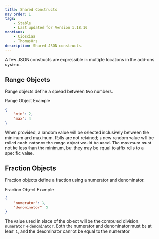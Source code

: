 ```yaml
---
title: Shared Constructs
nav_order: 1
tags:
    - Stable
    - Last updated for Version 1.18.10
mentions:
    - Ciosciaa
    - ThomasOrs
description: Shared JSON constructs.
---
```


A few JSON constructs are expressible in multiple locations in the add-ons system.

## Range Objects

Range objects define a spread between two numbers.

<CodeHeader>Range Object Example</CodeHeader>

```json
{
	"min": 2,
	"max": 4
}
```

When provided, a random value will be selected inclusively between the minimum and maximum. Rolls are not retained; a new random value will be rolled each instance the range object would be used. The maximum must not be less than the minimum, but they may be equal to affix rolls to a specific value.

## Fraction Objects

Fraction objects define a fraction using a numerator and denominator.

<CodeHeader>Fraction Object Example</CodeHeader>

```json
{
	"numerator": 3,
	"denominator": 5
}
```

The value used in place of the object will be the computed division, `numerator` ÷ `denominator`. Both the numerator and denominator must be at least `1`, and the denominator cannot be equal to the numerator.